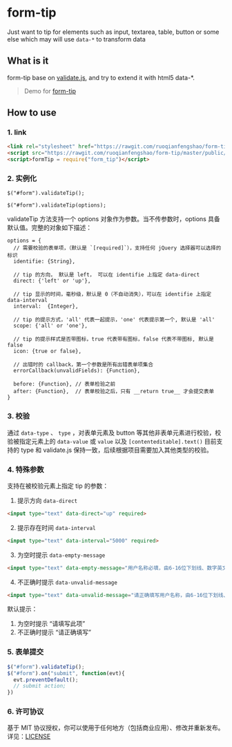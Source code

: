 # form-tip

Just want to tip for elements such as input, textarea, table, button or some else which may will use `data-*` to transform data

## What is it
  form-tip base on [validate.js](https://github.com/sofish/validator.js), and try to extend it with html5 data-*.
  > Demo for [form-tip](http://ruoqianfengshao.github.io/form-tip/)

## How to use
### 1. link

```html
<link rel="stylesheet" href="https://rawgit.com/ruoqianfengshao/form-tip/master/public/form-tip.css">
<script src="https://rawgit.com/ruoqianfengshao/form-tip/master/public/form-tip.js"></script>
<script>formTip = require("form_tip")</script>
```

### 2. 实例化
`$("#form").validateTip();`

`$("#form").validateTip(options);`

validateTip 方法支持一个 options 对象作为参数。当不传参数时，options 具备默认值。完整的对象如下描述：
```
options = {
  // 需要校验的表单项，（默认是 `[required]`），支持任何 jQuery 选择器可以选择的标识
  identifie: {String},

  // tip 的方向， 默认是 left， 可以在 identifie 上指定 data-direct
  direct: {'left' or 'up'},

  // tip 显示的时间，毫秒级，默认是 0（不自动消失），可以在 identifie 上指定 data-interval
  interval:  {Integer},

  // tip 的提示方式，'all' 代表一起提示，'one' 代表提示第一个, 默认是 'all'
  scope: {'all' or 'one'},

  // tip 的提示样式是否带图标，true 代表带有图标，false 代表不带图标, 默认是 false
  icon: {true or false},

  // 出错时的 callback，第一个参数是所有出错表单项集合
  errorCallback(unvalidFields): {Function},

  before: {Function}, // 表单检验之前
  after: {Function},  // 表单校验之后，只有 __return true__ 才会提交表单
}
```
### 3. 校验
通过 `data-type` 、 `type` ，对表单元素及 button 等其他非表单元素进行校验，校验被指定元素上的 `data-value` 或 `value` 以及 `[contenteditable].text()`
目前支持的 type 和 validate.js 保持一致，后续根据项目需要加入其他类型的校验。

### 4. 特殊参数
支持在被校验元素上指定 tip 的参数：
 1. 提示方向 `data-direct`

 ```html
 <input type="text" data-direct="up" required>
 ```

 2. 提示存在时间 `data-interval`

 ```html
 <input type="text" data-interval="5000" required>
 ```

 3. 为空时提示 `data-empty-message`

 ```html
 <input type="text" data-empty-message="用户名称必填，由6-16位下划线、数字英文字母组成" name="name" required>
 ```

 4. 不正确时提示 `data-unvalid-message`

 ```html
 <input type="text" data-unvalid-message="请正确填写用户名称，由6-16位下划线、数字英文字母组成" name="name" required>
 ```

默认提示：
 1. 为空时提示 “请填写此项”
 2. 不正确时提示 “请正确填写”

### 5. 表单提交
```javascript
$("#form").validateTip();
$("#form").on("submit", function(evt){
  evt.preventDefault();
  // submit action;
})
```
### 6. 许可协议
基于 MIT 协议授权，你可以使用于任何地方（包括商业应用）、修改并重新发布。详见：[LICENSE](https://github.com/ruoqianfengshao/form-tip/blob/gh-pages/LICENSE)
